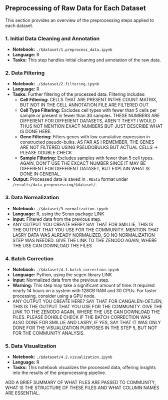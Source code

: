 ## Preprocessing of Raw Data for Each Dataset

This section provides an overview of the preprocessing steps applied to each dataset.

### 1. Initial Data Cleaning and Annotation
- **Notebook:** `./$dataset/1.preprocess_data.ipynb`
- **Language:** R
- **Tasks:** This step handles initial cleaning and annotation of the raw data.

### 2. Data Filtering
- **Notebook:** `./$dataset/2.filtering.ipynb`
- **Language:** R
- **Tasks:** Further filtering of the processed data. Filtering includes:
  - **Cell Filtering:** CELLS THAT ARE PRESENT INTHE COUNT MATRIX, BUT NOT IN THE CELL ANNOTATION FILE ARE FILTERED OUT
  - **Cell Type Filtering:** Excludes cell types with fewer than 5 cells per sample or present in fewer than 30 samples. THESE NUMBERS ARE DIFFERENT FOR DIFFERENT DATASETS, AREN'T THEY? I WOULD THUS NOT MENTION EXACT NUMBERS BUT JUST DESCRIBE WHAT IS DONE HERE.
  - **Gene Filtering:** Filters genes with low cumulative expression in constructed pseudo-bulks. AS FAR AS I REMEMBER, THE GENES ARE NOT FILTERED USING PSEUDOBULKS BUT ACTUAL CELLS -> PLEASE DOUBLE CHECK
  - **Sample Filtering:** Excludes samples with fewer than 5 cell types. AGAIN, DON'T USE THE EXCACT NUMBER SINCE IT MAY BE DIFFERENT FOR DIFFERENT DATASET, BUT EXPLAIN WHAT IS DONE IN GENERAL.
- **Output:** Processed data is saved in `.RData` format under `/results/data_preprocessing/$dataset/`.

### 3. Data Normalization
- **Notebook:** `./$dataset/3.normalization.ipynb`
- **Language:** R, using the Scran package LINK
- **Input:** Filtered data from the previous step.
- ANY OUTPUT YOU CREATE HERE? SAY THAT FOR SMILLIE, THIS IS THE OUTPUT THAT YOU USE FOR THE COMMUNITY. MENTION THAT LASRY DATA WAS ALREADY NORMALIZED, SO NO NORMALIZATION STEP WAS NEEDED. GIVE THE LINK TO THE ZENODO AGAIN, WHERE THE USE CAN DOWNLOAD THE FILES

### 4. Batch Correction
- **Notebook:** `./$dataset/4.1.batch_correction.ipynb`
- **Language:** Python, using the scgen library LINK
- **Input:** Normalized data from the previous step.
- **Warning:** This step may take a significant amount of time. It required nearly 14 hours on a system with 128GB RAM and 30 CPUs. For faster processing, consider using a GPU node.
- ANY OUTPUT YOU CREATE HERE? SAY THAT FOR CANGALEN-OETJEN, THIS IS THE OUTPUT THAT YOU USE FOR THE COMMUNITY. GIVE THE LINK TO THE ZENODO AGAIN, WHERE THE USE CAN DOWNLOAD THE FILES. PLEASE DOHBLE CHECK IF THE BATCH CORRECTION WAS ALSO DONE FOR SMILLIE AND LASRY, IF YES, SAY THAT IT WAS ONLY DONE FOR THE VISUALIZATION PURPOSES IN THE STEP 5, BUT NOT FOR THE COMMUNITY ANALYSIS.

### 5. Data Visualization
- **Notebook:** `./$dataset/4.2.visualization.ipynb`
- **Language:** R
- **Tasks:** This notebook visualizes the processed data, offering insights into the results of the preprocessing pipeline.


ADD A BRIEF SUMMARY OF WHAT FILES ARE PASSED TO COMMUNITY, WHAT IS THE STRUCTURE OF THESE FILES AND WHAT COLUMN NAMES ARE ESSENTIAL.
